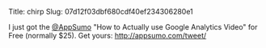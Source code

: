 Title: chirp
Slug: 07d12f03dbf680cdf40ef234306280e1

I just got the <a href="http://twitter.com/AppSumo">@AppSumo</a> "How to Actually use Google Analytics Video" for Free (normally $25). Get yours: <a href="http://appsumo.com/tweet/">http://appsumo.com/tweet/</a>
